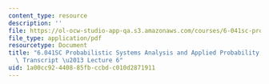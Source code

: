 ```yaml
---
content_type: resource
description: ''
file: https://ol-ocw-studio-app-qa.s3.amazonaws.com/courses/6-041sc-probabilistic-systems-analysis-and-applied-probability-fall-2013/1a00cc92440885fbccbdc010d2871911_MIT6_041SCF13_lec06_300k.pdf
file_type: application/pdf
resourcetype: Document
title: "6.041SC Probabilistic Systems Analysis and Applied Probability, Fall 2013\
  \ Transcript \u2013 Lecture 6"
uid: 1a00cc92-4408-85fb-ccbd-c010d2871911
---
```

